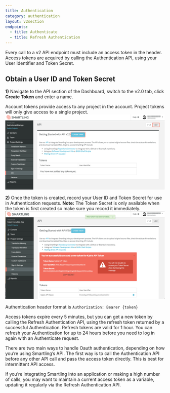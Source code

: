 ```yaml
---
title: Authentication
category: authentication
layout: v2section
endpoints:
  - title: Authenticate
  - title: Refresh Authentication
---
```


Every call to a v2 API endpoint must include an access token in the header. Access tokens are acquired by calling the Authentication API, using your User Identifier and Token Secret.

## Obtain a User ID and Token Secret

**1)** Navigate to the API section of the Dashboard, switch to the v2.0 tab, click **Create Token** and enter a name.

Account tokens provide access to any project in the account. Project tokens will only give access to a single project.
![](/uploads/auth1.png)

**2)** Once the token is created, record your User ID and Token Secret for use in Authentication requests. **Note:** The Token Secret is only available when the token is first created so make sure you record it immediately.
![](/uploads/auth2.png)

Authentication header format is `Authorization: Bearer {token}`

Access tokens expire every 5 minutes, but you can get a new token by calling the Refresh Authentication API, using the refresh token returned by a successful Authentication. Refresh tokens are valid for 1 hour. You can refresh your Authentication for up to 24 hours before you need to log in again with an Authenticate request.

There are two main ways to handle Oauth authentication, depending on how you’re using Smartling’s API. The first way is to call the Authentication API before any other API call and pass the access token directly. This is best for intermittent API access.

If you’re integrating Smartling into an application or making a high number of calls, you may want to maintain a current access token as a variable, updating it regularly via the Refresh Authentication API.
